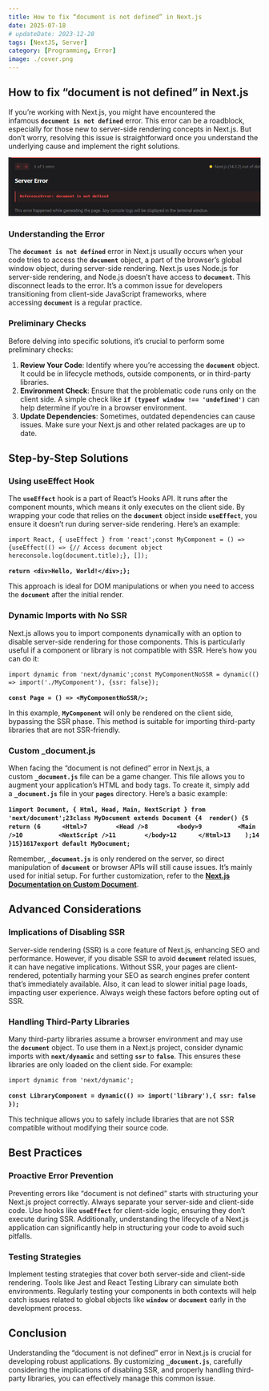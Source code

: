 ```yaml
---
title: How to fix “document is not defined” in Next.js
date: 2025-07-18
# updateDate: 2023-12-28
tags: [NextJS, Server]
category: [Programming, Error]
image: ./cover.png
---
```



## How to fix “document is not defined” in Next.js

If you’re working with Next.js, you might have encountered the infamous **`document is not defined`** error. This error can be a roadblock, especially for those new to server-side rendering concepts in Next.js. But don’t worry, resolving this issue is straightforward once you understand the underlying cause and implement the right solutions.

![document-error.png](document-error.png)

### **Understanding the Error**

The **`document is not defined`** error in Next.js usually occurs when your code tries to access the **`document`** object, a part of the browser’s global window object, during server-side rendering. Next.js uses Node.js for server-side rendering, and Node.js doesn’t have access to **`document`**. This disconnect leads to the error. It’s a common issue for developers transitioning from client-side JavaScript frameworks, where accessing **`document`** is a regular practice.

### **Preliminary Checks**

Before delving into specific solutions, it’s crucial to perform some preliminary checks:

1. **Review Your Code**: Identify where you’re accessing the **`document`** object. It could be in lifecycle methods, outside components, or in third-party libraries.
2. **Environment Check**: Ensure that the problematic code runs only on the client side. A simple check like **`if (typeof window !== 'undefined')`** can help determine if you’re in a browser environment.
3. **Update Dependencies**: Sometimes, outdated dependencies can cause issues. Make sure your Next.js and other related packages are up to date.

## **Step-by-Step Solutions**

### **Using useEffect Hook**

The **`useEffect`** hook is a part of React’s Hooks API. It runs after the component mounts, which means it only executes on the client side. By wrapping your code that relies on the **`document`** object inside **`useEffect`**, you ensure it doesn’t run during server-side rendering. Here’s an example:

```
import React, { useEffect } from 'react';const MyComponent = () => {useEffect(() => {// Access document object hereconsole.log(document.title);}, []);
```

**`return <div>Hello, World!</div>;};`**

This approach is ideal for DOM manipulations or when you need to access the **`document`** after the initial render.

### **Dynamic Imports with No SSR**

Next.js allows you to import components dynamically with an option to disable server-side rendering for those components. This is particularly useful if a component or library is not compatible with SSR. Here’s how you can do it:

```
import dynamic from 'next/dynamic';const MyComponentNoSSR = dynamic(() => import('./MyComponent'), {ssr: false});
```

**`const Page = () => <MyComponentNoSSR/>;`**

In this example, **`MyComponent`** will only be rendered on the client side, bypassing the SSR phase. This method is suitable for importing third-party libraries that are not SSR-friendly.

### **Custom _document.js**

When facing the “document is not defined” error in Next.js, a custom **`_document.js`** file can be a game changer. This file allows you to augment your application’s HTML and body tags. To create it, simply add a **`_document.js`** file in your **`pages`** directory. Here’s a basic example:

**`1import Document, { Html, Head, Main, NextScript } from 'next/document';23class MyDocument extends Document {4  render() {5    return (6      <Html>7        <Head />8        <body>9          <Main />10          <NextScript />11        </body>12      </Html>13    );14  }15}1617export default MyDocument;`**

Remember, **`_document.js`** is only rendered on the server, so direct manipulation of **`document`** or browser APIs will still cause issues. It’s mainly used for initial setup. For further customization, refer to the [**Next.js Documentation on Custom Document**](https://nextjs.org/docs/advanced-features/custom-document).

## **Advanced Considerations**

### **Implications of Disabling SSR**

Server-side rendering (SSR) is a core feature of Next.js, enhancing SEO and performance. However, if you disable SSR to avoid **`document`** related issues, it can have negative implications. Without SSR, your pages are client-rendered, potentially harming your SEO as search engines prefer content that’s immediately available. Also, it can lead to slower initial page loads, impacting user experience. Always weigh these factors before opting out of SSR.

### **Handling Third-Party Libraries**

Many third-party libraries assume a browser environment and may use the **`document`** object. To use them in a Next.js project, consider dynamic imports with **`next/dynamic`** and setting **`ssr`** to **`false`**. This ensures these libraries are only loaded on the client side. For example:

```
import dynamic from 'next/dynamic';
```

**`const LibraryComponent = dynamic(() => import('library'),{ ssr: false });`**

This technique allows you to safely include libraries that are not SSR compatible without modifying their source code.

## **Best Practices**

### **Proactive Error Prevention**

Preventing errors like “document is not defined” starts with structuring your Next.js project correctly. Always separate your server-side and client-side code. Use hooks like **`useEffect`** for client-side logic, ensuring they don’t execute during SSR. Additionally, understanding the lifecycle of a Next.js application can significantly help in structuring your code to avoid such pitfalls.

### **Testing Strategies**

Implement testing strategies that cover both server-side and client-side rendering. Tools like Jest and React Testing Library can simulate both environments. Regularly testing your components in both contexts will help catch issues related to global objects like **`window`** or **`document`** early in the development process.

## **Conclusion**

Understanding the “document is not defined” error in Next.js is crucial for developing robust applications. By customizing **`_document.js`**, carefully considering the implications of disabling SSR, and properly handling third-party libraries, you can effectively manage this common issue.